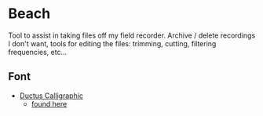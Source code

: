# Beach

Tool to assist in taking files off my field recorder. Archive / delete recordings I don't want, tools for editing the files: trimming, cutting, filtering frequencies, etc...

## Font

- [Ductus Calligraphic](https://gitlab.com/ameliedumont/fonts/-/tree/master/Ductus?ref_type=heads)
    - [found here](https://usemodify.com/fonts/ductus/)
